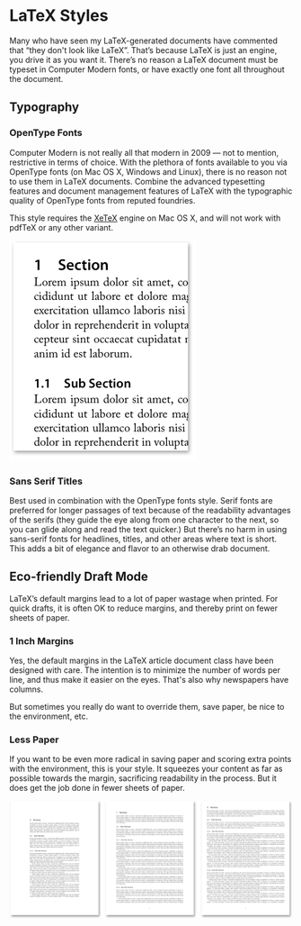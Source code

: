 # LaTeX Styles

Many who have seen my LaTeX-generated documents have commented that “they don't look like LaTeX”.
That’s because LaTeX is just an engine, you drive it as you want it.
There’s no reason a LaTeX document must be typeset in Computer Modern fonts, or have exactly one font all throughout the document.

## Typography

### OpenType Fonts

Computer Modern is not really all that modern in 2009 — not to mention, restrictive in terms of choice.
With the plethora of fonts available to you via OpenType fonts (on Mac OS X, Windows and Linux), there is no reason not to use them in LaTeX documents.
Combine the advanced typesetting features and document management features of LaTeX with the typographic quality of OpenType fonts from reputed foundries.

This style requires the [XeTeX](http://scripts.sil.org/cms/scripts/page.php?site_id=nrsi&id=xetex) engine on Mac OS X, and will not work with pdfTeX or any other variant.

![Example of sans-serif fonts in LaTeX](https://github.com/manastungare/latex/raw/master/typography/opentype-sansserif.png)

### Sans Serif Titles

Best used in combination with the OpenType fonts style.
Serif fonts are preferred for longer passages of text because of the readability advantages of the serifs (they guide the eye along from one character to the next, so you can glide along and read the text quicker.)
But there’s no harm in using sans-serif fonts for headlines, titles, and other areas where text is short.
This adds a bit of elegance and flavor to an otherwise drab document.

## Eco-friendly Draft Mode

LaTeX’s default margins lead to a lot of paper wastage when printed.
For quick drafts, it is often OK to reduce margins, and thereby print on fewer sheets of paper.

### 1 Inch Margins

Yes, the default margins in the LaTeX article document class have been designed with care.
The intention is to minimize the number of words per line, and thus make it easier on the eyes.
That's also why newspapers have columns.

But sometimes you really do want to override them, save paper, be nice to the environment, etc.

### Less Paper

If you want to be even more radical in saving paper and scoring extra points with the environment, this is your style. It squeezes your content as far as possible towards the margin, sacrificing readability in the process. But it does get the job done in fewer sheets of paper.

![Example of tight margins in LaTeX](https://github.com/manastungare/latex/raw/master/eco/margin-sample.png)
